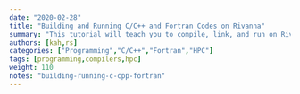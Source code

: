 ```yaml
---
date: "2020-02-28"
title: "Building and Running C/C++ and Fortran Codes on Rivanna"
summary: "This tutorial will teach you to compile, link, and run on Rivanna programs written in C, C++, or Fortran."
authors: [kah,rs]
categories: ["Programming","C/C++","Fortran","HPC"]
tags: [programming,compilers,hpc]
weight: 110
notes: "building-running-c-cpp-fortran"
---
```


